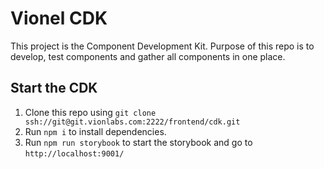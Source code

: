 # Vionel CDK
This project is the Component Development Kit. Purpose of this repo is to develop, test components and gather all components in one place.

## Start the CDK

1. Clone this repo using `git clone ssh://git@git.vionlabs.com:2222/frontend/cdk.git`
2. Run `npm i` to install dependencies.
3. Run `npm run storybook` to start the storybook and go to `http://localhost:9001/`
